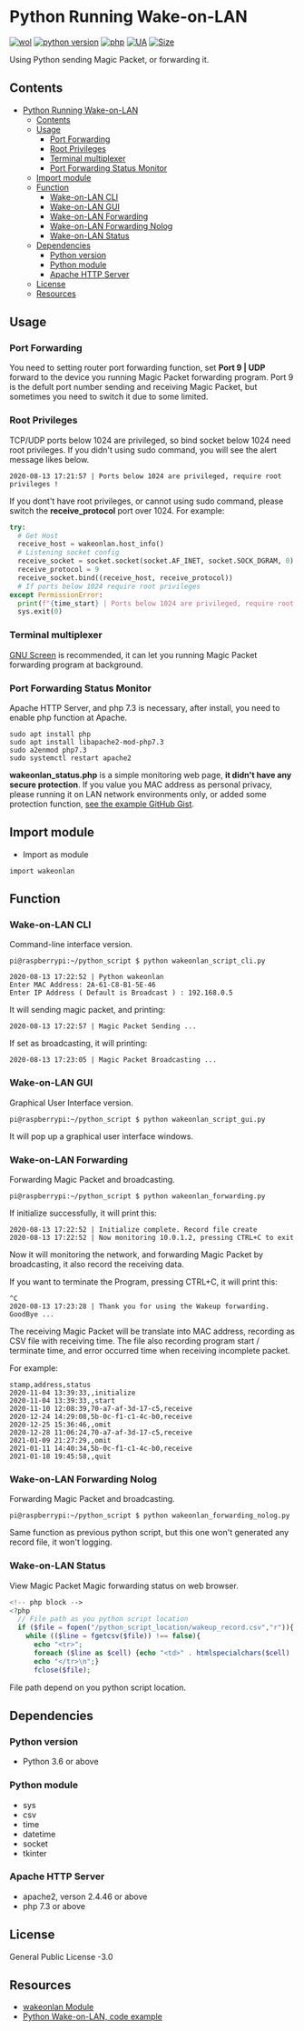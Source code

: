 # Python Running Wake-on-LAN
[![wol](https://github.takahashi65.info/lib_badge/wake-on-lan.svg)](https://pypi.org/project/wakeonlan/) 
[![python version](https://github.takahashi65.info/lib_badge/python-3.6.svg)](https://www.python.org/) 
[![php](https://github.takahashi65.info/lib_badge/php-7.3.0.svg)](https://www.php.net/) 
[![UA](https://github.takahashi65.info/lib_badge/active_maintenance.svg)](https://github.com/Suzhou65/Python-Wake-on-LAN)
[![Size](https://github-size-badge.herokuapp.com/Suzhou65/Python-Wake-on-LAN.svg)](https://github.com/axetroy/github-size-badge)

Using Python sending Magic Packet, or forwarding it.

## Contents
- [Python Running Wake-on-LAN](#python-running-wake-on-lan)
  * [Contents](#contents)
  * [Usage](#usage)
    + [Port Forwarding](#port-forwarding)
    + [Root Privileges](#root-privileges)
    + [Terminal multiplexer](#terminal-multiplexer)
    + [Port Forwarding Status Monitor](#port-forwarding-status-monitor)
  * [Import module](#import-module)
  * [Function](#function)
    + [Wake-on-LAN CLI](#wake-on-lan-cli)
    + [Wake-on-LAN GUI](#wake-on-lan-gui)
    + [Wake-on-LAN Forwarding](#wake-on-lan-forwarding)
    + [Wake-on-LAN Forwarding Nolog](#wake-on-lan-forwarding-nolog)
    + [Wake-on-LAN Status](#wake-on-lan-status)
  * [Dependencies](#dependencies)
    + [Python version](#python-version)
    + [Python module](#python-module)
    + [Apache HTTP Server](#apache-http-server)
  * [License](#license)
  * [Resources](#resources)

## Usage
### Port Forwarding
You need to setting router port forwarding function, set **Port 9 | UDP** forward to the device you running Magic Packet forwarding program. Port 9 is the defult port number sending and receiving Magic Packet, but sometimes you need to switch it due to some limited.

### Root Privileges
TCP/UDP ports below 1024 are privileged, so bind socket below 1024 need root privileges. If you didn't using sudo command, you will see the alert message likes below.
```text
2020-08-13 17:21:57 | Ports below 1024 are privileged, require root privileges !
```
If you dont't have root privileges, or cannot using sudo command, please switch the **receive_protocol** port over 1024. For example:
```python
try:
  # Get Host
  receive_host = wakeonlan.host_info()
  # Listening socket config
  receive_socket = socket.socket(socket.AF_INET, socket.SOCK_DGRAM, 0)
  receive_protocol = 9
  receive_socket.bind((receive_host, receive_protocol))
  # If ports below 1024 require root privileges
except PermissionError:
  print(f"{time_start} | Ports below 1024 are privileged, require root privileges !")
  sys.exit(0)
```
### Terminal multiplexer
[GNU Screen](https://www.gnu.org/software/screen/) is recommended, it can let you running Magic Packet forwarding program at background.

### Port Forwarding Status Monitor
Apache HTTP Server, and php 7.3 is necessary, after install, you need to enable php function at Apache.
```shell
sudo apt install php
sudo apt install libapache2-mod-php7.3
sudo a2enmod php7.3
sudo systemctl restart apache2
```

**wakeonlan_status.php** is a simple monitoring web page, **it didn't have any secure protection**. If you value you MAC address as personal privacy, please running it on LAN network environments only, or added some protection function, [see the example GitHub Gist](https://gist.github.com/Suzhou65/eed12200e516aac88b83f8ee6ec3dc7a).

## Import module
- Import as module
```
import wakeonlan
```

## Function
### Wake-on-LAN CLI
Command-line interface version.
```shell
pi@raspberrypi:~/python_script $ python wakeonlan_script_cli.py
```
```text
2020-08-13 17:22:52 | Python wakeonlan
Enter MAC Address: 2A-61-C8-B1-5E-46
Enter IP Address ( Default is Broadcast ) : 192.168.0.5
```
It will sending magic packet, and printing:
```text
2020-08-13 17:22:57 | Magic Packet Sending ...
```
If set as broadcasting, it will printing:
```text
2020-08-13 17:23:05 | Magic Packet Broadcasting ...
```

### Wake-on-LAN GUI
Graphical User Interface version.
```shell
pi@raspberrypi:~/python_script $ python wakeonlan_script_gui.py
```
It will pop up a graphical user interface windows.

### Wake-on-LAN Forwarding
Forwarding Magic Packet and broadcasting.
```shell
pi@raspberrypi:~/python_script $ python wakeonlan_forwarding.py
```
If initialize successfully, it will print this:
```text
2020-08-13 17:22:52 | Initialize complete. Record file create
2020-08-13 17:22:52 | Now monitoring 10.0.1.2, pressing CTRL+C to exit
```
Now it will monitoring the network, and forwarding Magic Packet by broadcasting, it also record the receiving data.

If you want to terminate the Program, pressing CTRL+C, it will print this:
```
^C
2020-08-13 17:23:28 | Thank you for using the Wakeup forwarding.
GoodBye ...
```
The receiving Magic Packet will be translate into MAC address, recording as CSV file with receiving time. The file also recording program start / terminate time, and error occurred time when receiving incomplete packet.

For example:
```csv
stamp,address,status
2020-11-04 13:39:33,,initialize
2020-11-04 13:39:33,,start
2020-11-10 12:08:39,70-a7-af-3d-17-c5,receive
2020-12-24 14:29:08,5b-0c-f1-c1-4c-b0,receive
2020-12-25 15:36:46,,omit
2020-12-28 11:06:24,70-a7-af-3d-17-c5,receive
2021-01-09 21:27:29,,omit
2021-01-11 14:40:34,5b-0c-f1-c1-4c-b0,receive
2021-01-18 19:45:58,,quit
```

### Wake-on-LAN Forwarding Nolog
Forwarding Magic Packet and broadcasting.
```shell
pi@raspberrypi:~/python_script $ python wakeonlan_forwarding_nolog.py
```
Same function as previous python script, but this one won't generated any record file, it won't logging.

### Wake-on-LAN Status
View Magic Packet Magic forwarding status on web browser.
```php
<!-- php block -->
<?php
  // File path as you python script location
  if ($file = fopen("/python_script_location/wakeup_record.csv","r")){
    while (($line = fgetcsv($file)) !== false){
      echo "<tr>";
      foreach ($line as $cell) {echo "<td>" . htmlspecialchars($cell) . "</td>";}
      echo "</tr>\n";}
      fclose($file);
```
File path depend on you python script location.

## Dependencies
### Python version
- Python 3.6 or above

### Python module
- sys
- csv
- time
- datetime
- socket
- tkinter

### Apache HTTP Server
- apache2, verson 2.4.46 or above
- php 7.3 or above

## License
General Public License -3.0

## Resources
- [wakeonlan Module](https://pypi.org/project/wakeonlan/)
- [Python Wake-on-LAN, code example](https://github.com/remcohaszing/pywakeonlan)
